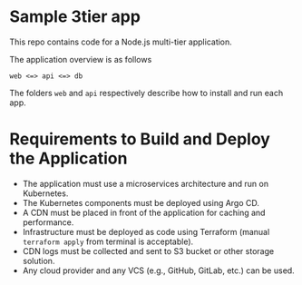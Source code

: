 # Sample 3tier app
This repo contains code for a Node.js multi-tier application.

The application overview is as follows

```
web <=> api <=> db
```

The folders `web` and `api` respectively describe how to install and run each app.

# Requirements to Build and Deploy the Application

- The application must use a microservices architecture and run on Kubernetes.
- The Kubernetes components must be deployed using Argo CD.
- A CDN must be placed in front of the application for caching and performance.
- Infrastructure must be deployed as code using Terraform (manual `terraform apply` from terminal is acceptable).
- CDN logs must be collected and sent to S3 bucket or other storage solution.
- Any cloud provider and any VCS (e.g., GitHub, GitLab, etc.) can be used.

